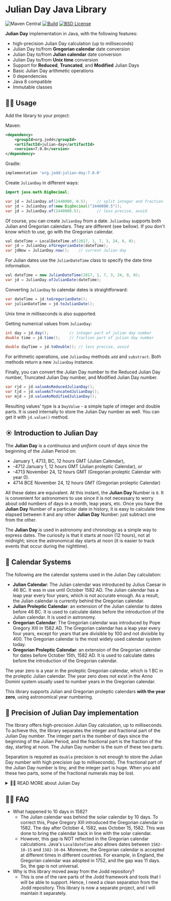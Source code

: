 # Julian Day Java Library

![Maven Central](https://img.shields.io/maven-central/v/org.jodd/julian-day)
[![Build](https://github.com/igr/julian-day/actions/workflows/build.yml/badge.svg?branch=main)](https://github.com/igr/julian-day/actions/workflows/build.yml)
[![BSD License](https://img.shields.io/badge/license-BSD--2--Clause-blue.svg)](https://github.com/oblac/jodd-util/blob/master/LICENSE)


**Julian Day** implementation in Java, with the following features:

+ high-precision Julian Day calculation (up to milliseconds)
+ Julian Day to/from **Gregorian calendar** date conversion
+ Julian Day to/from **Julian calendar** date conversion
+ Julian Day to/from **Unix time** conversion
+ Support for **Reduced**, **Truncated**, and **Modified** Julian Days
+ Basic Julian Day arithmetic operations
+ 0 dependencies
+ Java 8 compatible
+ Immutable classes

## 👩‍💻 Usage

Add the library to your project:

Maven:

```xml
<dependency>
    <groupId>org.jodd</groupId>
    <artifactId>julian-day</artifactId>
    <version>7.0.0</version>
</dependency>
```

Gradle:

```groovy
implementation 'org.jodd:julian-day:7.0.0'
```

Create `JulianDay` in different ways:

```java
import java.math.BigDecimal;

var jd = JulianDay.of(2440000, 0.5);    // split integer and fraction
var jd = JulianDay.of(new BigDecimal("2440000.5"));
var jd = JulianDay.of(2440000.5);       // less precise, avoid
```

Of course, you can create `JulianDay` from a date. `JulianDay` supports both Julian and Gregorian calendars. They are different (see bellow). If you don't know which to use, go with the Gregorian calendar.

```java
val dateTime = LocalDateTime.of(2017, 1, 7, 3, 24, 0, 0);
var jd = JulianDay.ofGregorianDate(dateTime);
var jdNow = JulianDay.now();    // current Julian day
```

For Julian dates use the `JulianDateTime` class to specify the date time information.

```java
val dateTime = new JulianDateTime(2017, 1, 7, 3, 24, 0, 0);
var jd = JulianDay.ofJulianDate(dateTime);
```

Converting `JulianDay` to calendar dates is straightforward:

```java
var dateTime = jd.toGregorianDate();
var julianDateTime = jd.toJulianDate();
```

Unix time in milliseconds is also supported.

Getting numerical values from `JulianDay`:

```java
int day = jd.day();         // integer part of julian day number
double time = jd.time();    // fraction part of julian day number

double dayTime = jd.toDouble(); // less precise, avoid
```

For arithmetic operations, use `JulianDay` methods `add` and `substract`. Both methods return a new `JulianDay` instance.

Finally, you can convert the Julian Day number to the Reduced Julian Day number, Truncated Julian Day number, and Modified Julian Day number.

```java
var rjd = jd.valueAsReducedJulianDay();
var tjd = jd.valueAsTruncatedJulianDay();
var mjd = jd.valueAsModifiedJulianDay();
```

Resulting values' type is a `DayValue` - a simple tuple of integer and double parts. It is used internally to store the Julian Day number as well. You can get it with `jd.value()` method.


## ☀️ Introduction to Julian Day

The **Julian Day** is a _continuous_ and _uniform_ count of days since the beginning of the Julian Period on:

+ January 1, 4713, BC, 12 hours GMT (Julian Calendar),
+ -4712 January 1, 12 hours GMT (Julian proleptic Calendar), or
+ -4713 November 24, 12 hours GMT (Gregorian proleptic Calendar with year 0).
+ 4714 BCE November 24, 12 hours GMT (Gregorian proleptic Calendar)

All these dates are equivalent. At this instant, the **Julian Day** Number is `0`. It is convenient for astronomers to use since it is not necessary to worry about odd numbers of days in a month, leap years, etc. Once you have the **Julian Day** Number of a particular date in history, it is easy to calculate time elapsed between it and any other **Julian Day** Number: just subtract one from the other.

The **Julian Day** is used in astronomy and chronology as a simple way to express dates. The curiosity is that it starts at noon (12 hours), not at midnight; since the astronomical day starts at noon (it is easier to track events that occur during the nighttime).

## 📅 Calendar Systems

The following are the calendar systems used in the Julian Day calculation:

+ **Julian Calendar**: The Julian calendar was introduced by Julius Caesar in 46 BC. It was in use until October 1582 AD. The Julian calendar has a leap year every four years, which is not accurate enough. As a result, the Julian calendar is currently behind the Gregorian calendar.
+ **Julian Proleptic Calendar**: an extension of the Julian calendar to dates before 46 BC. It is used to calculate dates before the introduction of the Julian calendar. It is used in astronomy.
+ **Gregorian Calendar**: The Gregorian calendar was introduced by Pope Gregory XIII in 1582 AD. The Gregorian calendar has a leap year every four years, except for years that are divisible by 100 and not divisible by 400. The Gregorian calendar is the most widely used calendar system today.
+ **Gregorian Proleptic Calendar**: an extension of the Gregorian calendar for dates before October 15th, 1582 AD. It is used to calculate dates before the introduction of the Gregorian calendar.

The year zero is a year in the proleptic Gregorian calendar, which is 1 BC in the proleptic Julian calendar. The year zero does not exist in the Anno Domini system usually used to number years in the Gregorian calendar.

This library supports Julian and Gregorian proleptic calendars **with the year zero**, using astronomical year numbering. 

## 🔬 Precision of Julian Day implementation

The library offers high-precision Julian Day calculation, up to milliseconds. To achieve this, the library separates the integer and fractional part of the Julian Day number. The integer part is the number of days since the beginning of the Julian Period, and the fractional part is the fraction of the day, starting at noon. The Julian Day number is the sum of these two parts.

Separation is required as `double` precision is not enough to store the Julian Day number with high precision (up to milliseconds). The fractional part of the Julian Day number is tiny, and the integer part is huge. When you add these two parts, some of the fractional numerals may be lost.

<details>
<summary>💁‍♂️ READ MORE about Julian Day</summary>

## 🌛 History

**Julian Day** was invented in the 16th century by _Josephus Justus Scaliger_, a French scholar, who wanted to find a simple method to track astronomical events.

Although the term "Julian Calendar" derives from the name of Julius Caesar, the term "Julian day number" probably does not. Most say that this system was named, not after Julius Caesar, but after its inventor's father, Julius Caesar Scaliger. Perhaps it was simply named after the Julian Calendar.

## 🔭 Astronomical System

Little mention seems to be made whether Joseph Scaliger regarded `-4712-01-01 J` as day `0` or as day `1` in the first Julian period. Astronomers adopted this system and adapted it to their own purposes, and they took noon GMT `-4712-01-01` as their **zero** point.

For astronomers a day begins at noon and runs until the next noon (so that the nighttime falls conveniently within one "day"). Thus, they defined the Julian day number of a day as the number of days (or part of a day) elapsed since noon GMT (or more exactly, UTC) on January 1st, 4713 B.C., in the Proleptic Julian Calendar. Thus, the Julian day number of noon GMT on `-4712-01-01 (Julian)`, or more casually, the Julian day number of `-4712-01-01` itself, is 0.

(Note that 4713 B.C. is the year -4712 according to the astronomical year numbering.) The Julian day number of `1996-03-31` is `2,450,174`, meaning that on `1996-03-31` `2,450,174` days had elapsed since `-4712-01-01` (or more exactly, that at noon on `1996-03-31` `2,450,174` days had elapsed since noon on `-4712-01-01`).

Scaliger preceded the astronomers in introducing the notion of decimal times, designating midnight as `.00`, 6 a.m. as `.25`, midday as `.50` and 6 p.m. as `.75`, thus allowing easier calculation involving dates and times. Astronomers, as noted above, preferred to use `.00` to mean midday and `.50` to mean midnight.

## 🪐 Variants supported by the library

### Modified Julian Day Number (MJD)

This was not to the liking of all scholars using the Julian day number system, in particular, historians. For chronologists who start "days" at midnight, the zero point for the Julian day number system is 00:00 at the start of `-4712-01-01 J`, and this is day `0`. This means that `2000-01-01 G` is `2,451,545 JD`.

Since most days within about 150 years of the present have Julian day numbers beginning with "24", Julian day numbers within this 300-odd-year period can be abbreviated. In 1975 the convention of the modified Julian day number was adopted:

+ Given a Julian day number JD, the **modified Julian day** number MJD is defined as MJD = JD - 2,400,000.5. This has two purposes:

1. Days begin at midnight rather than noon.
2. For dates in the period from 1859 to about 2130 only five digits need to be used to specify the date rather than seven.

`MJD 0` thus corresponds to `JD 2,400,000.5`, which is twelve hours after noon on `JD 2,400,000 = 1858-11-16`. Thus `MJD 0` designates the midnight of November 16th/17th, 1858, so day `0` in the system of modified Julian day numbers is the day `1858-11-17`.

### Reduced Julian Day Number (RJD)

The reduced Julian day number is the integer part of the Julian day number.

### Truncated Julian Day Number (TJD)

The truncated Julian day number is the integer part of the Julian day number minus `2,400,000`. The Truncated Julian Day (TJD) was introduced by NASA/Goddard in 1979 as part of a parallel grouped binary time code (PB-5) "designed specifically, although not exclusively, for spacecraft applications." TJD was a 4-digit day count from MJD 40000, which was May 24, 1968, represented as a 14-bit binary number.

### Julian Day Number (JDN)

The Julian day number is not equal to the integer part of the Julian Day. It is calculated as `JD + 0.5`, rounding down to the nearest integer. This is the Julian day number used in the Julian Day calculation.

## About Scaliger

The polymath Joseph Justus Scaliger (1540-1609) named the "Julian Period," not after the Julian Calendar or even directly after Julius Caesar, but in memory of his father, who happened to be named Julius Caesar Scaliger (1484-1558). The relation of father and son sounds like that between James Mill (1773-1836) and John Stuart Mill (1806-1873), who were among the principal exponents of Utilitarianism. Where John Stuart Mill was being taught Greek at three, Scaliger's father required him as a child to give a short speech in Latin every day. The elder Scaliger, however, for some reason forbade the study of Greek, which the son took up on the father's death, determining that "those who do not know Greek know nothing at all." As the younger Mill seems to have been plagued by his father's memory the rest of his life, Scaliger was also troubled, suffering from strange dreams and insomia and sometimes forgetting to eat. He thought that he had once encountered the Devil.

But Scaliger was also one of Europe's first Arabists, having studied with Guillaume Postel (1510-1581), himself a very eccentric scholar, ruled insane by the Inquisition, who obtained the first Chair of Arabic at the Collège de France in 1539. Scaliger was invited to teach Arabic at Leiden in 1592. He hated lecturing but was instrumental in establishing a Chair of Arabic at the University in 1599. One of Scaliger's students, Thomas van Erpe, or Erpenius (1584-1625), produced the first modern grammar of Arabic, the Grammatica Arabica (1613). Julian Day Numbers effectively ended the use of the Egyptian calendar and the Era of Nabonassar for astronomical purposes, as had been introduced by Claudius Ptolemy (c.100-c.170 AD). Scaliger picked 4713 BC because it was the first year on a number of different calendar cycles and was earlier than any possible historical dates that he knew of.

## 🚀 Links

+ [Julian Day - Wikipedia](https://en.wikipedia.org/wiki/Julian_day)
+ [Julian Day Calculator](https://www.fourmilab.ch/documents/calendar/)
+ [JD Converter @ Nasa JPL](https://ssd.jpl.nasa.gov/tools/jdc/#/jd)

</details>

## 🙋‍♀️ FAQ

+ What happened to 10 days in 1582?
  - The Julian calendar was behind the solar calendar by 10 days. To correct this, Pope Gregory XIII introduced the Gregorian calendar in 1582. The day after October 4, 1582, was October 15, 1582. This was done to bring the calendar back in line with the solar calendar.
  - However, this gap is NOT reflected in the Gregorian calendar calculations. Java's `LocalDateTime` also allows dates between `1582-10-15` and `1582-10-04`. Moreover, the Gregorian calendar is accepted at different times in different countries. For example, in England, the Gregorian calendar was adopted in 1752, and the gap was 11 days. So, the gap is not universal.
+ Why is this library moved away from the Jodd repository?
  - This is one of the rare parts of the Jodd framework and tools that I will be able to support. Hence, I need a clean separation from the Jodd repository. This library is now a separate project, and I will maintain it separately.
